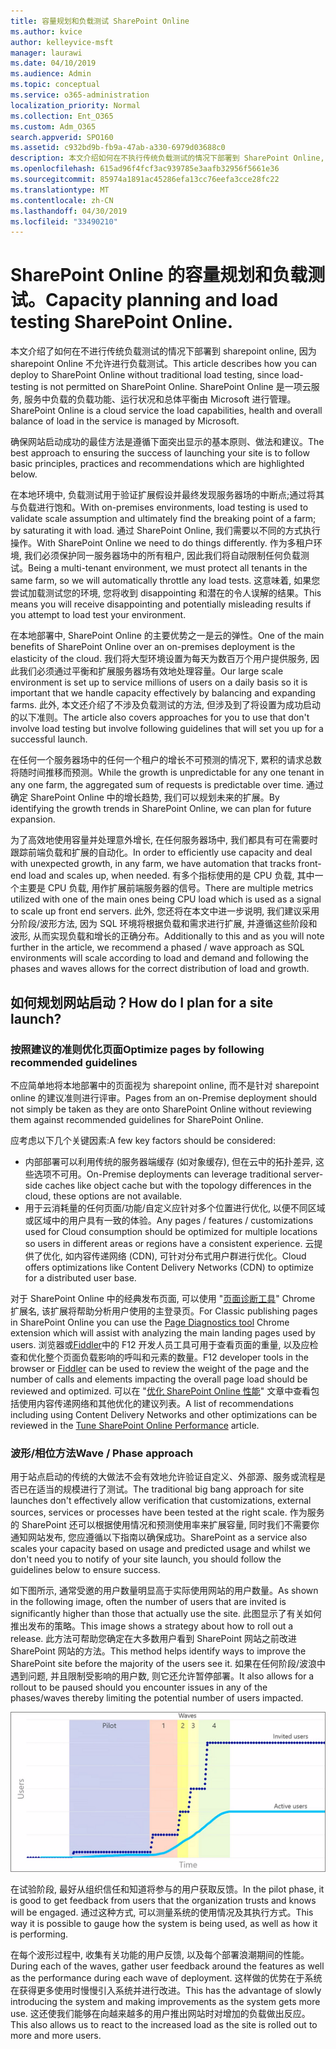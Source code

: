 ```yaml
---
title: 容量规划和负载测试 SharePoint Online
ms.author: kvice
author: kelleyvice-msft
manager: laurawi
ms.date: 04/10/2019
ms.audience: Admin
ms.topic: conceptual
ms.service: o365-administration
localization_priority: Normal
ms.collection: Ent_O365
ms.custom: Adm_O365
search.appverid: SPO160
ms.assetid: c932bd9b-fb9a-47ab-a330-6979d03688c0
description: 本文介绍如何在不执行传统负载测试的情况下部署到 SharePoint Online, 因为这是不允许的。
ms.openlocfilehash: 615ad96f4fcf3ac939785e3aafb32956f5661e36
ms.sourcegitcommit: 85974a1891ac45286efa13cc76eefa3cce28fc22
ms.translationtype: MT
ms.contentlocale: zh-CN
ms.lasthandoff: 04/30/2019
ms.locfileid: "33490210"
---
```

# <a name="capacity-planning-and-load-testing-sharepoint-online"></a><span data-ttu-id="a5905-103">SharePoint Online 的容量规划和负载测试。</span><span class="sxs-lookup"><span data-stu-id="a5905-103">Capacity planning and load testing SharePoint Online.</span></span>

<span data-ttu-id="a5905-104">本文介绍了如何在不进行传统负载测试的情况下部署到 sharepoint online, 因为 sharepoint Online 不允许进行负载测试。</span><span class="sxs-lookup"><span data-stu-id="a5905-104">This article describes how you can deploy to SharePoint Online without traditional load testing, since load-testing is not permitted on SharePoint Online.</span></span> <span data-ttu-id="a5905-105">SharePoint Online 是一项云服务, 服务中负载的负载功能、运行状况和总体平衡由 Microsoft 进行管理。</span><span class="sxs-lookup"><span data-stu-id="a5905-105">SharePoint Online is a cloud service the load capabilities, health and overall balance of load in the service is managed by Microsoft.</span></span>
  
<span data-ttu-id="a5905-106">确保网站启动成功的最佳方法是遵循下面突出显示的基本原则、做法和建议。</span><span class="sxs-lookup"><span data-stu-id="a5905-106">The best approach to ensuring the success of launching your site is to follow basic principles, practices and recommendations which are highlighted below.</span></span>
  
<span data-ttu-id="a5905-107">在本地环境中, 负载测试用于验证扩展假设并最终发现服务器场的中断点;通过将其与负载进行饱和。</span><span class="sxs-lookup"><span data-stu-id="a5905-107">With on-premises environments, load testing is used to validate scale assumption and ultimately find the breaking point of a farm; by saturating it with load.</span></span> <span data-ttu-id="a5905-108">通过 SharePoint Online, 我们需要以不同的方式执行操作。</span><span class="sxs-lookup"><span data-stu-id="a5905-108">With SharePoint Online we need to do things differently.</span></span> <span data-ttu-id="a5905-109">作为多租户环境, 我们必须保护同一服务器场中的所有租户, 因此我们将自动限制任何负载测试。</span><span class="sxs-lookup"><span data-stu-id="a5905-109">Being a multi-tenant environment, we must protect all tenants in the same farm, so we will automatically throttle any load tests.</span></span> <span data-ttu-id="a5905-110">这意味着, 如果您尝试加载测试您的环境, 您将收到 disappointing 和潜在的令人误解的结果。</span><span class="sxs-lookup"><span data-stu-id="a5905-110">This means you will receive disappointing and potentially misleading results if you attempt to load test your environment.</span></span>
  
<span data-ttu-id="a5905-111">在本地部署中, SharePoint Online 的主要优势之一是云的弹性。</span><span class="sxs-lookup"><span data-stu-id="a5905-111">One of the main benefits of SharePoint Online over an on-premises deployment is the elasticity of the cloud.</span></span> <span data-ttu-id="a5905-112">我们将大型环境设置为每天为数百万个用户提供服务, 因此我们必须通过平衡和扩展服务器场有效地处理容量。</span><span class="sxs-lookup"><span data-stu-id="a5905-112">Our large scale environment is set up to service millions of users on a daily basis so it is important that we handle capacity effectively by balancing and expanding farms.</span></span> <span data-ttu-id="a5905-113">此外, 本文还介绍了不涉及负载测试的方法, 但涉及到了将设置为成功启动的以下准则。</span><span class="sxs-lookup"><span data-stu-id="a5905-113">The article also covers approaches for you to use that don't involve load testing but involve following guidelines that will set you up for a successful launch.</span></span> 
  
<span data-ttu-id="a5905-114">在任何一个服务器场中的任何一个租户的增长不可预测的情况下, 累积的请求总数将随时间推移而预测。</span><span class="sxs-lookup"><span data-stu-id="a5905-114">While the growth is unpredictable for any one tenant in any one farm, the aggregated sum of requests is predictable over time.</span></span> <span data-ttu-id="a5905-115">通过确定 SharePoint Online 中的增长趋势, 我们可以规划未来的扩展。</span><span class="sxs-lookup"><span data-stu-id="a5905-115">By identifying the growth trends in SharePoint Online, we can plan for future expansion.</span></span>
  
<span data-ttu-id="a5905-116">为了高效地使用容量并处理意外增长, 在任何服务器场中, 我们都具有可在需要时跟踪前端负载和扩展的自动化。</span><span class="sxs-lookup"><span data-stu-id="a5905-116">In order to efficiently use capacity and deal with unexpected growth, in any farm, we have automation that tracks front-end load and scales up, when needed.</span></span> <span data-ttu-id="a5905-117">有多个指标使用的是 CPU 负载, 其中一个主要是 CPU 负载, 用作扩展前端服务器的信号。</span><span class="sxs-lookup"><span data-stu-id="a5905-117">There are multiple metrics utilized with one of the main ones being CPU load which is used as a signal to scale up front end servers.</span></span> <span data-ttu-id="a5905-118">此外, 您还将在本文中进一步说明, 我们建议采用分阶段/波形方法, 因为 SQL 环境将根据负载和需求进行扩展, 并遵循这些阶段和波形, 从而实现负载和增长的正确分布。</span><span class="sxs-lookup"><span data-stu-id="a5905-118">Additionally to this and as you will note further in the article, we recommend a phased / wave approach as SQL environments will scale according to load and demand and following the phases and waves allows for the correct distribution of load and growth.</span></span> 
  
## <a name="how-do-i-plan-for-a-site-launch"></a><span data-ttu-id="a5905-119">如何规划网站启动？</span><span class="sxs-lookup"><span data-stu-id="a5905-119">How do I plan for a site launch?</span></span>

### <a name="optimize-pages-by-following-recommended-guidelines"></a><span data-ttu-id="a5905-120">按照建议的准则优化页面</span><span class="sxs-lookup"><span data-stu-id="a5905-120">Optimize pages by following recommended guidelines</span></span>
<span data-ttu-id="a5905-121">不应简单地将本地部署中的页面视为 sharepoint online, 而不是针对 sharepoint online 的建议准则进行评审。</span><span class="sxs-lookup"><span data-stu-id="a5905-121">Pages from an on-Premise deployment should not simply be taken as they are onto SharePoint Online without reviewing them against recommended guidelines for SharePoint Online.</span></span>

<span data-ttu-id="a5905-122">应考虑以下几个关键因素:</span><span class="sxs-lookup"><span data-stu-id="a5905-122">A few key factors should be considered:</span></span>
- <span data-ttu-id="a5905-123">内部部署可以利用传统的服务器端缓存 (如对象缓存), 但在云中的拓扑差异, 这些选项不可用。</span><span class="sxs-lookup"><span data-stu-id="a5905-123">On-Premise deployments can leverage traditional server-side caches like object cache but with the topology differences in the cloud, these options are not available.</span></span>
- <span data-ttu-id="a5905-124">用于云消耗量的任何页面/功能/自定义应针对多个位置进行优化, 以便不同区域或区域中的用户具有一致的体验。</span><span class="sxs-lookup"><span data-stu-id="a5905-124">Any pages / features / customizations used for Cloud consumption should be optimized for multiple locations so users in different areas or regions have a consistent experience.</span></span> <span data-ttu-id="a5905-125">云提供了优化, 如内容传递网络 (CDN), 可针对分布式用户群进行优化。</span><span class="sxs-lookup"><span data-stu-id="a5905-125">Cloud offers optimizations like Content Delivery Networks (CDN) to optimize for a distributed user base.</span></span>

<span data-ttu-id="a5905-126">对于 SharePoint Online 中的经典发布页面, 可以使用 "[页面诊断工具](https://aka.ms/perftool)" Chrome 扩展名, 该扩展将帮助分析用户使用的主登录页。</span><span class="sxs-lookup"><span data-stu-id="a5905-126">For Classic publishing pages in SharePoint Online you can use the [Page Diagnostics tool](https://aka.ms/perftool) Chrome extension which will assist with analyzing the main landing pages used by users.</span></span>
<span data-ttu-id="a5905-127">浏览器或[Fiddler](https://www.telerik.com/download/fiddler)中的 F12 开发人员工具可用于查看页面的重量, 以及应检查和优化整个页面负载影响的呼叫和元素的数量。</span><span class="sxs-lookup"><span data-stu-id="a5905-127">F12 developer tools in the browser or [Fiddler](https://www.telerik.com/download/fiddler) can be used to review the weight of the page and the number of calls and elements impacting the overall page load should be reviewed and optimized.</span></span> <span data-ttu-id="a5905-128">可以在 "[优化 SharePoint Online 性能](https://aka.ms/tuneSPO)" 文章中查看包括使用内容传递网络和其他优化的建议列表。</span><span class="sxs-lookup"><span data-stu-id="a5905-128">A list of recommendations including using Content Delivery Networks and other optimizations can be reviewed in the [Tune SharePoint Online Performance](https://aka.ms/tuneSPO) article.</span></span>

### <a name="wave--phase-approach"></a><span data-ttu-id="a5905-129">波形/相位方法</span><span class="sxs-lookup"><span data-stu-id="a5905-129">Wave / Phase approach</span></span>
<span data-ttu-id="a5905-130">用于站点启动的传统的大做法不会有效地允许验证自定义、外部源、服务或流程是否已在适当的规模进行了测试。</span><span class="sxs-lookup"><span data-stu-id="a5905-130">The traditional big bang approach for site launches don't effectively allow verification that customizations, external sources, services or processes have been tested at the right scale.</span></span> <span data-ttu-id="a5905-131">作为服务的 SharePoint 还可以根据使用情况和预测使用率来扩展容量, 同时我们不需要你通知网站发布, 您应遵循以下指南以确保成功。</span><span class="sxs-lookup"><span data-stu-id="a5905-131">SharePoint as a service also scales your capacity based on usage and predicted usage and whilst we don't need you to notify of your site launch, you should follow the guidelines below to ensure success.</span></span>
  
<span data-ttu-id="a5905-132">如下图所示, 通常受邀的用户数量明显高于实际使用网站的用户数量。</span><span class="sxs-lookup"><span data-stu-id="a5905-132">As shown in the following image, often the number of users that are invited is significantly higher than those that actually use the site.</span></span> <span data-ttu-id="a5905-133">此图显示了有关如何推出发布的策略。</span><span class="sxs-lookup"><span data-stu-id="a5905-133">This image shows a strategy about how to roll out a release.</span></span> <span data-ttu-id="a5905-134">此方法可帮助您确定在大多数用户看到 SharePoint 网站之前改进 SharePoint 网站的方法。</span><span class="sxs-lookup"><span data-stu-id="a5905-134">This method helps identify ways to improve the SharePoint site before the majority of the users see it.</span></span> <span data-ttu-id="a5905-135">如果在任何阶段/波浪中遇到问题, 并且限制受影响的用户数, 则它还允许暂停部署。</span><span class="sxs-lookup"><span data-stu-id="a5905-135">It also allows for a rollout to be paused should you encounter issues in any of the phases/waves thereby limiting the potential number of users impacted.</span></span>
  
![显示受邀并且处于活动状态的用户的图形](media/0bc14a20-9420-4986-b9b9-fbcd2c6e0fb9.png)
  
<span data-ttu-id="a5905-137">在试验阶段, 最好从组织信任和知道将参与的用户获取反馈。</span><span class="sxs-lookup"><span data-stu-id="a5905-137">In the pilot phase, it is good to get feedback from users that the organization trusts and knows will be engaged.</span></span> <span data-ttu-id="a5905-138">通过这种方式, 可以测量系统的使用情况及其执行方式。</span><span class="sxs-lookup"><span data-stu-id="a5905-138">This way it is possible to gauge how the system is being used, as well as how it is performing.</span></span>
  
<span data-ttu-id="a5905-139">在每个波形过程中, 收集有关功能的用户反馈, 以及每个部署浪潮期间的性能。</span><span class="sxs-lookup"><span data-stu-id="a5905-139">During each of the waves, gather user feedback around the features as well as the performance during each wave of deployment.</span></span> <span data-ttu-id="a5905-140">这样做的优势在于系统在获得更多使用时慢慢引入系统并进行改进。</span><span class="sxs-lookup"><span data-stu-id="a5905-140">This has the advantage of slowly introducing the system and making improvements as the system gets more use.</span></span> <span data-ttu-id="a5905-141">这还使我们能够在向越来越多的用户推出网站时对增加的负载做出反应。</span><span class="sxs-lookup"><span data-stu-id="a5905-141">This also allows us to react to the increased load as the site is rolled out to more and more users.</span></span>
